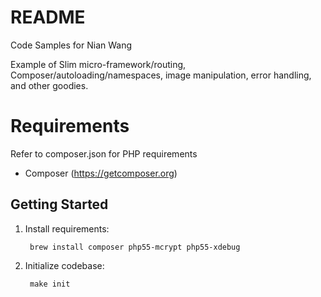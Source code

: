# README #

Code Samples for Nian Wang

Example of Slim micro-framework/routing, Composer/autoloading/namespaces, image manipulation, error handling, and other goodies.

# Requirements #

Refer to composer.json for PHP requirements

* Composer (https://getcomposer.org)

## Getting Started ##

1. Install requirements:

        brew install composer php55-mcrypt php55-xdebug

2. Initialize codebase:

        make init
